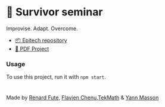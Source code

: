 # 📲 Survivor seminar
Improvise. Adapt. Overcome.

- [📦 Epitech repository](https://github.com/EpitechPromo2027/B-OOP-400-NAN-4-1-raytracer-matheo.coquet)
- [📄 PDF Project](./docs/subject.pdf)

### Usage
To use this project, run it with `npm start`.

#
Made by [Renard Fute](https://github.com/RenardFute), [Flavien Chenu](https://github.com/flavien-chenu),[TekMath](https://github.com/tekmath) & [Yann Masson](https://github.com/Yann-Masson)
